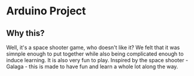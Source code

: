 # Arduino Project

## Why this?
Well, it's a space shooter game, who doesn't like it? We felt that it was simnple enough to put together while also being complicated enough to induce learning. It is also very fun to play. Inspired by the space shooter - Galaga - this is made to have fun and learn a whole lot along the way.


